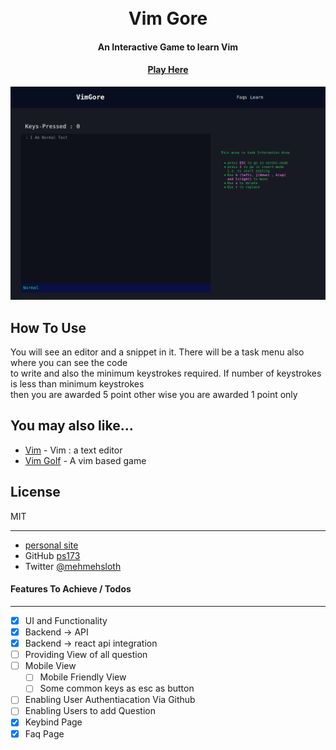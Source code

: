 <h1 align="center">
  <br>
  Vim Gore
  <br>
</h1>

<h4 align="center">An Interactive Game to learn Vim</h4>

<h4 align="center"><a href="https://vimgore.netlify.app/">Play Here</a> </h4>

![UI of Vim Gore](./Screenshots/UI.png)

## How To Use

You will see an editor and a snippet in it. There will be a task menu also where you can see the code   
to write and also the minimum keystrokes required. If number of keystrokes is less than minimum keystrokes  
then you are awarded 5 point other wise you are awarded 1 point only

## You may also like...

- [Vim](https://github.com/vim/vim) - Vim : a text editor 
- [Vim Golf](http://www.vimgolf.com/) - A vim based game

## License

MIT

---

- [personal site](https://ps173.github.io/portfolio-site/)    
- GitHub [ps173](https://github.com/ps173)   
- Twitter [@mehmehsloth](https://twitter.com/mehmehsloth)   


#### Features To Achieve / Todos 
---- 

 - [x] UI and Functionality 
 - [x] Backend -> API
 - [x] Backend -> react api integration
 - [ ] Providing View of all question
 - [ ] Mobile View 
    - [ ] Mobile Friendly View
    - [ ] Some common keys as esc as button
 - [ ] Enabling User Authentiacation Via Github
 - [ ] Enabling Users to add Question
 - [x] Keybind Page
 - [x] Faq Page
